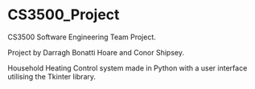 # CS3500_Project
CS3500 Software Engineering Team Project.

Project by Darragh Bonatti Hoare and Conor Shipsey.

Household Heating Control system made in Python with a user interface utilising
the Tkinter library.
